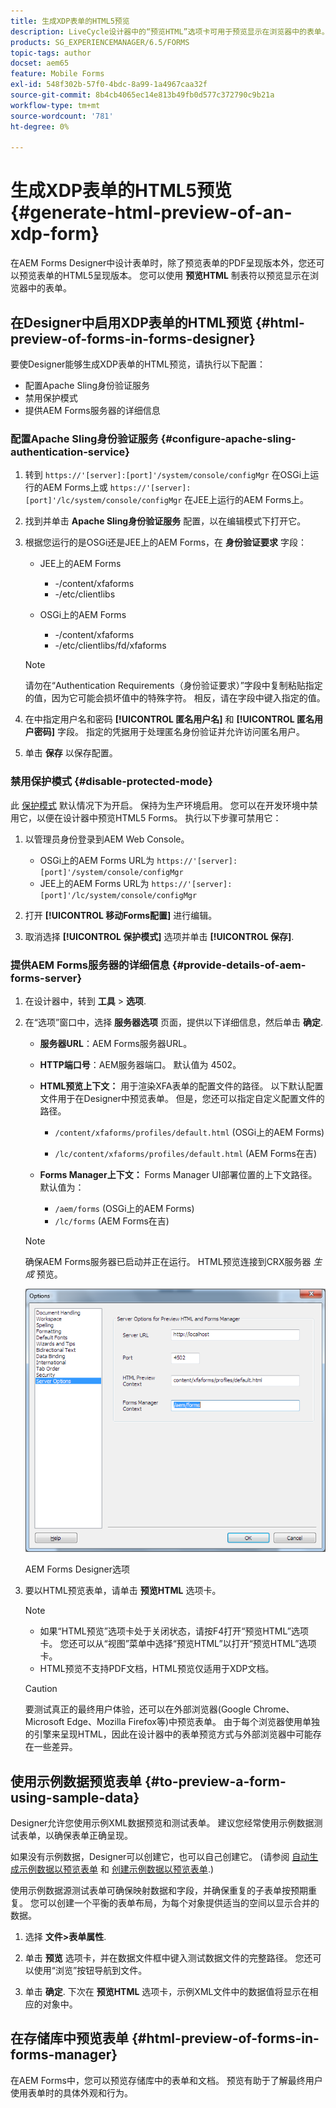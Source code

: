 ```yaml
---
title: 生成XDP表单的HTML5预览
description: LiveCycle设计器中的“预览HTML”选项卡可用于预览显示在浏览器中的表单。
products: SG_EXPERIENCEMANAGER/6.5/FORMS
topic-tags: author
docset: aem65
feature: Mobile Forms
exl-id: 548f302b-57f0-4bdc-8a99-1a4967caa32f
source-git-commit: 8b4cb4065ec14e813b49fb0d577c372790c9b21a
workflow-type: tm+mt
source-wordcount: '781'
ht-degree: 0%

---
```


# 生成XDP表单的HTML5预览{#generate-html-preview-of-an-xdp-form}

在AEM Forms Designer中设计表单时，除了预览表单的PDF呈现版本外，您还可以预览表单的HTML5呈现版本。 您可以使用 **预览HTML** 制表符以预览显示在浏览器中的表单。

## 在Designer中启用XDP表单的HTML预览 {#html-preview-of-forms-in-forms-designer}

要使Designer能够生成XDP表单的HTML预览，请执行以下配置：

* 配置Apache Sling身份验证服务
* 禁用保护模式
* 提供AEM Forms服务器的详细信息

### 配置Apache Sling身份验证服务 {#configure-apache-sling-authentication-service}

1. 转到 `https://'[server]:[port]'/system/console/configMgr` 在OSGi上运行的AEM Forms上或
   `https://'[server]:[port]'/lc/system/console/configMgr` 在JEE上运行的AEM Forms上。
1. 找到并单击 **Apache Sling身份验证服务** 配置，以在编辑模式下打开它。

1. 根据您运行的是OSGi还是JEE上的AEM Forms，在 **身份验证要求** 字段：

   * JEE上的AEM Forms

      * -/content/xfaforms
      * -/etc/clientlibs

   * OSGi上的AEM Forms

      * -/content/xfaforms
      * -/etc/clientlibs/fd/xfaforms

   >[!NOTE]
   >
   >请勿在“Authentication Requirements（身份验证要求）”字段中复制粘贴指定的值，因为它可能会损坏值中的特殊字符。 相反，请在字段中键入指定的值。

1. 在中指定用户名和密码 **[!UICONTROL 匿名用户名]** 和 **[!UICONTROL 匿名用户密码]** 字段。 指定的凭据用于处理匿名身份验证并允许访问匿名用户。
1. 单击 **保存** 以保存配置。

### 禁用保护模式 {#disable-protected-mode}

此 [保护模式](../../forms/using/get-xdp-pdf-documents-aem.md) 默认情况下为开启。 保持为生产环境启用。 您可以在开发环境中禁用它，以便在设计器中预览HTML5 Forms。 执行以下步骤可禁用它：

1. 以管理员身份登录到AEM Web Console。

   * OSGi上的AEM Forms URL为 `https://'[server]:[port]'/system/console/configMgr`
   * JEE上的AEM Forms URL为 `https://'[server]:[port]'/lc/system/console/configMgr`

1. 打开 **[!UICONTROL 移动Forms配置]** 进行编辑。
1. 取消选择 **[!UICONTROL 保护模式]** 选项并单击 **[!UICONTROL 保存]**.

### 提供AEM Forms服务器的详细信息 {#provide-details-of-aem-forms-server}

1. 在设计器中，转到 **工具** > **选项**.
1. 在“选项”窗口中，选择 **服务器选项** 页面，提供以下详细信息，然后单击 **确定**.

   * **服务器URL**：AEM Forms服务器URL。

   * **HTTP端口号**：AEM服务器端口。 默认值为 4502。
   * **HTML预览上下文：** 用于渲染XFA表单的配置文件的路径。 以下默认配置文件用于在Designer中预览表单。 但是，您还可以指定自定义配置文件的路径。

      * `/content/xfaforms/profiles/default.html` (OSGi上的AEM Forms)

      * `/lc/content/xfaforms/profiles/default.html` (AEM Forms在吉)

   * **Forms Manager上下文：** Forms Manager UI部署位置的上下文路径。 默认值为：

      * `/aem/forms` (OSGi上的AEM Forms)
      * `/lc/forms` (AEM Forms在吉)

   >[!NOTE]
   >
   >确保AEM Forms服务器已启动并正在运行。 HTML预览连接到CRX服务器 *生成* 预览。

   ![AEM Forms Designer选项 ](assets/server_options.png)

   AEM Forms Designer选项

1. 要以HTML预览表单，请单击 **预览HTML** 选项卡。

   >[!NOTE]
   >
   >
   >
   >
   >    * 如果“HTML预览”选项卡处于关闭状态，请按F4打开“预览HTML”选项卡。 您还可以从“视图”菜单中选择“预览HTML”以打开“预览HTML”选项卡。
   >    * HTML预览不支持PDF文档，HTML预览仅适用于XDP文档。
   >
   >

   >[!CAUTION]
   >
   >要测试真正的最终用户体验，还可以在外部浏览器(Google Chrome、Microsoft Edge、Mozilla Firefox等)中预览表单。 由于每个浏览器使用单独的引擎来呈现HTML，因此在设计器中的表单预览方式与外部浏览器中可能存在一些差异。

## 使用示例数据预览表单 {#to-preview-a-form-using-sample-data}

Designer允许您使用示例XML数据预览和测试表单。 建议您经常使用示例数据测试表单，以确保表单正确呈现。

如果没有示例数据，Designer可以创建它，也可以自己创建它。 (请参阅 [自动生成示例数据以预览表单](https://help.adobe.com/en_US/AEMForms/6.1/DesignerHelp/WS107c29ade9134a2c136ae6f212a1f379c94-8000.2.html#WS92d06802c76abadb-728f46ac129b395660c-7efe.2) 和 [创建示例数据以预览表单](https://help.adobe.com/en_US/AEMForms/6.1/DesignerHelp/WS107c29ade9134a2c136ae6f212a1f379c94-8000.2.html#WS92d06802c76abadb-728f46ac129b395660c-7eff.2).)

使用示例数据源测试表单可确保映射数据和字段，并确保重复的子表单按预期重复。 您可以创建一个平衡的表单布局，为每个对象提供适当的空间以显示合并的数据。

1. 选择 **文件>表单属性**.

1. 单击 **预览** 选项卡，并在数据文件框中键入测试数据文件的完整路径。 您还可以使用“浏览”按钮导航到文件。

1. 单击 **确定**. 下次在 **预览HTML** 选项卡，示例XML文件中的数据值将显示在相应的对象中。

## 在存储库中预览表单 {#html-preview-of-forms-in-forms-manager}

在AEM Forms中，您可以预览存储库中的表单和文档。 预览有助于了解最终用户使用表单时的具体外观和行为。
